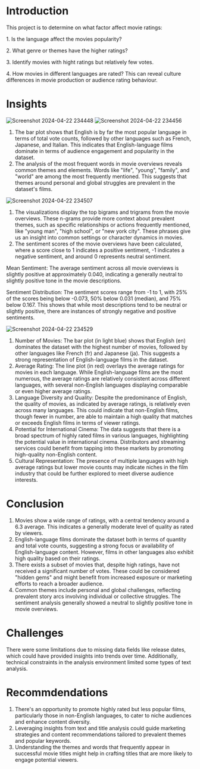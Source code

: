 # Introduction
This project is to determine on what factor affect movie ratings:
<p>1. Is the language affect the movies popularity?</p>
<p>2. What genre or themes have the higher ratings?</p>
<p>3. Identify movies with hight ratings but relatively few votes.</p>
<p>4. How movies in different languages are rated? This can reveal culture differences in movie production or audience rating behaviour.</p>

# Insights
![Screenshot 2024-04-22 234448](https://github.com/arif95-byte/Movies-Summary/assets/75437274/463eff3d-7715-4183-a9a0-30c1f67c3f28)
![Screenshot 2024-04-22 234456](https://github.com/arif95-byte/Movies-Summary/assets/75437274/e125cbcc-77f5-45ad-8080-98f1a0eb8f46)
1. The bar plot shows that English is by far the most popular language in terms of total vote counts, followed by other languages such as French, Japanese, and Italian. This indicates that English-language films dominate in terms of audience engagement and popularity in the dataset.
2. The analysis of the most frequent words in movie overviews reveals common themes and elements. Words like "life", "young", "family", and "world" are among the most frequently mentioned. This suggests that themes around personal and global struggles are prevalent in the dataset's films.

![Screenshot 2024-04-22 234507](https://github.com/arif95-byte/Movies-Summary/assets/75437274/5e909876-9391-4c37-aa34-39cc55dcccdc)
1. The visualizations display the top bigrams and trigrams from the movie overviews. These n-grams provide more context about prevalent themes, such as specific relationships or actions frequently mentioned, like "young man", "high school", or "new york city". These phrases give us an insight into common settings or character dynamics in movies.
2. The sentiment scores of the movie overviews have been calculated, where a score close to 1 indicates a positive sentiment, -1 indicates a negative sentiment, and around 0 represents neutral sentiment.
<p>Mean Sentiment: The average sentiment across all movie overviews is slightly positive at approximately 0.040, indicating a generally neutral to slightly positive tone in the movie descriptions.</p>
<p>Sentiment Distribution: The sentiment scores range from -1 to 1, with 25% of the scores being below -0.073, 50% below 0.031 (median), and 75% below 0.167. This shows that while most descriptions tend to be neutral or slightly positive, there are instances of strongly negative and positive sentiments.</p>

![Screenshot 2024-04-22 234529](https://github.com/arif95-byte/Movies-Summary/assets/75437274/b6ab93f4-c0cb-4d47-84e2-5b329178794a)
1. Number of Movies: The bar plot (in light blue) shows that English (en) dominates the dataset with the highest number of movies, followed by other languages like French (fr) and Japanese (ja). This suggests a strong representation of English-language films in the dataset.
2. Average Rating: The line plot (in red) overlays the average ratings for movies in each language. While English-language films are the most numerous, the average ratings are relatively consistent across different languages, with several non-English languages displaying comparable or even higher average ratings.
3. Language Diversity and Quality: Despite the predominance of English, the quality of movies, as indicated by average ratings, is relatively even across many languages. This could indicate that non-English films, though fewer in number, are able to maintain a high quality that matches or exceeds English films in terms of viewer ratings.
4. Potential for International Cinema: The data suggests that there is a broad spectrum of highly rated films in various languages, highlighting the potential value in international cinema. Distributors and streaming services could benefit from tapping into these markets by promoting high-quality non-English content.
5. Cultural Representation: The presence of multiple languages with high average ratings but lower movie counts may indicate niches in the film industry that could be further explored to meet diverse audience interests.

# Conclusion
1. Movies show a wide range of ratings, with a central tendency around a 6.3 average. This indicates a generally moderate level of quality as rated by viewers.
2. English-language films dominate the dataset both in terms of quantity and total vote counts, suggesting a strong focus or availability of English-language content. However, films in other languages also exhibit high quality based on their ratings.
3. There exists a subset of movies that, despite high ratings, have not received a significant number of votes. These could be considered "hidden gems" and might benefit from increased exposure or marketing efforts to reach a broader audience.
4. Common themes include personal and global challenges, reflecting prevalent story arcs involving individual or collective struggles. The sentiment analysis generally showed a neutral to slightly positive tone in movie overviews.

# Challenges
There were some limitations due to missing data fields like release dates, which could have provided insights into trends over time. Additionally, technical constraints in the analysis environment limited some types of text analysis.

# Recommdendations
1. There's an opportunity to promote highly rated but less popular films, particularly those in non-English languages, to cater to niche audiences and enhance content diversity.
2. Leveraging insights from text and title analysis could guide marketing strategies and content recommendations tailored to prevalent themes and popular keywords.
3. Understanding the themes and words that frequently appear in successful movie titles might help in crafting titles that are more likely to engage potential viewers.
